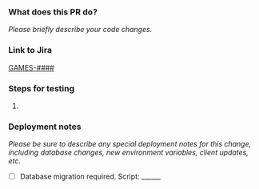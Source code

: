 ### What does this PR do?  
_Please briefly describe your code changes._

### Link to Jira

[GAMES-####](https://bitcoindotcom.atlassian.net/browse/GAMES-####)

### Steps for testing  
1. 

### Deployment notes
_Please be sure to describe any special deployment notes for this change, including database changes, new environment variables, client updates, etc._

- [ ] Database migration required.  Script: ______
